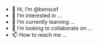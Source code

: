 - 👋 Hi, I’m @bensusf
- 👀 I’m interested in ...
- 🌱 I’m currently learning ...
- 💞️ I’m looking to collaborate on ...
- 📫 How to reach me ...

<!---
bensusf/bensusf is a ✨ special ✨ repository because its `README.md` (this file) appears on your GitHub profile.
You can click the Preview link to take a look at your changes.
--->
